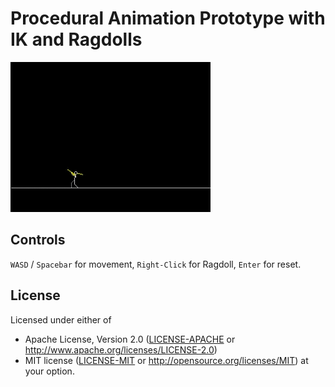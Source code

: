 # Procedural Animation Prototype with IK and Ragdolls

![img](https://github.com/BonsaiDen/ik-prototype/blob/master/ragdoll.gif?raw=true)

## Controls

`WASD` / `Spacebar` for movement, `Right-Click` for Ragdoll, `Enter` for reset.


## License

Licensed under either of
 * Apache License, Version 2.0 ([LICENSE-APACHE](LICENSE-APACHE) or http://www.apache.org/licenses/LICENSE-2.0)
 * MIT license ([LICENSE-MIT](LICENSE-MIT) or http://opensource.org/licenses/MIT)
at your option.

